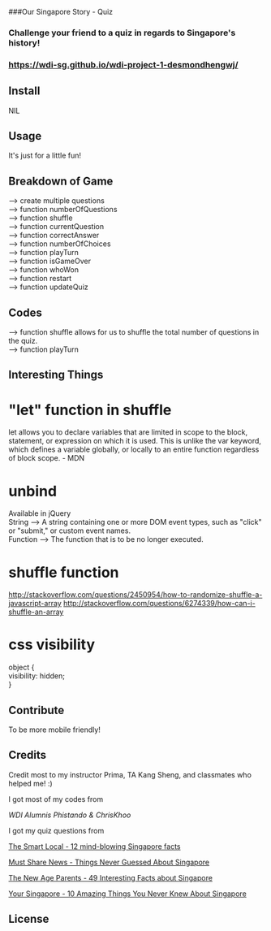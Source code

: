 ###Our Singapore Story - Quiz

### Challenge your friend to a quiz in regards to Singapore's history!

### https://wdi-sg.github.io/wdi-project-1-desmondhengwj/


## Install

NIL

## Usage

It's just for a little fun!

## Breakdown of Game

--> create multiple questions <br />
--> function numberOfQuestions <br />
--> function shuffle <br />
--> function currentQuestion <br />
--> function correctAnswer <br />
--> function numberOfChoices <br />
--> function playTurn <br />
--> function isGameOver <br />
--> function whoWon <br />
--> function restart <br />
--> function updateQuiz <br />

## Codes

--> function shuffle allows for us to shuffle the total number of questions in the quiz. <br />
--> function playTurn <br />

## Interesting Things

# "let" function in shuffle

let allows you to declare variables that are limited in scope to the block, statement, or expression on which it is used. This is unlike the var keyword, which defines a variable globally, or locally to an entire function regardless of block scope. - MDN

# unbind 

Available in jQuery<br />
String --> A string containing one or more DOM event types, such as "click" or "submit," or custom event names.<br />
Function --> The function that is to be no longer executed.<br />

# shuffle function

http://stackoverflow.com/questions/2450954/how-to-randomize-shuffle-a-javascript-array
http://stackoverflow.com/questions/6274339/how-can-i-shuffle-an-array

# css visibility

object { <br />
    visibility: hidden;<br />
}<br />


## Contribute

To be more mobile friendly!


## Credits

Credit most to my instructor Prima, TA Kang Sheng, and classmates who helped me! :)

I got most of my codes from 

*WDI Alumnis Phistando & ChrisKhoo*

I got my quiz questions from 

[The Smart Local - 12 mind-blowing Singapore facts](thesmartlocal.com/read/12-mind-blowing-singapore-facts)

[Must Share News - Things Never Guessed About Singapore](https://mustsharenews.com/things-never-guessed-singapore/)

[The New Age Parents - 49 Interesting Facts about Singapore](https://thenewageparents.com/49-interesting-facts-about-singapore-we-bet-you-didnt-know/)

[Your Singapore - 10 Amazing Things You Never Knew About Singapore](http://www.yoursingapore.com/editorials/10-amazing-things-you-never-knew-about-singapore.html)


## License






